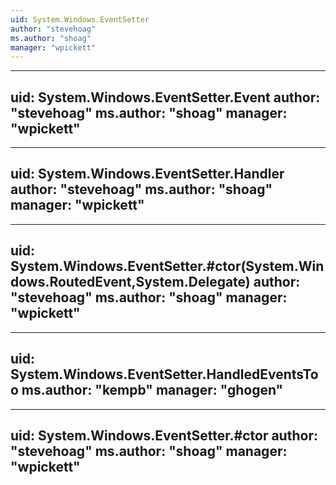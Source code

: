```yaml
---
uid: System.Windows.EventSetter
author: "stevehoag"
ms.author: "shoag"
manager: "wpickett"
---
```


---
uid: System.Windows.EventSetter.Event
author: "stevehoag"
ms.author: "shoag"
manager: "wpickett"
---

---
uid: System.Windows.EventSetter.Handler
author: "stevehoag"
ms.author: "shoag"
manager: "wpickett"
---

---
uid: System.Windows.EventSetter.#ctor(System.Windows.RoutedEvent,System.Delegate)
author: "stevehoag"
ms.author: "shoag"
manager: "wpickett"
---

---
uid: System.Windows.EventSetter.HandledEventsToo
ms.author: "kempb"
manager: "ghogen"
---

---
uid: System.Windows.EventSetter.#ctor
author: "stevehoag"
ms.author: "shoag"
manager: "wpickett"
---
